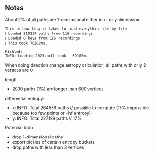 Notes
-----

About 2% of all paths are 1-dimensional either in x- or y-dimension

    This is how long it takes to load everythin file-by-file
    ℹ Loaded 310224 paths from 116 recordings
    ℹ Loaded 0 keys from 116 recordings
    ℹ This took 76202ms.

    Pickled:
    INFO: Loading 2023.pckl took : 59100ms

When doing direction change entropy calculation, all paths with only 2 vertices are 0

length:

- 2000 paths (1%) are longer than 600 vertices

differential entropy:

- x: INFO: Total 264568 paths // possible to compute (15% impossible. because too few points or -inf entropy)
- y: INFO: Total 227199 paths // 17%

Potential todo

- drop 1-dimensional paths
- export pickles of certain entropy buckets
- drop paths with less than 3 vertices